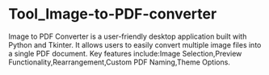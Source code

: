 # Tool_Image-to-PDF-converter
Image to PDF Converter is a user-friendly desktop application built with Python and Tkinter. It allows users to easily convert multiple image files into a single PDF document. Key features include:Image Selection,Preview Functionality,Rearrangement,Custom PDF Naming,Theme Options.
